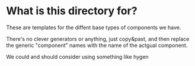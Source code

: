 # What is this directory for?

These are templates for the diffent base types of components we have.

There's no clever generators or anything, just copy&past, and then replace the generic "component" names with the name of the actgual component.

We could and should consider using something like hygen
